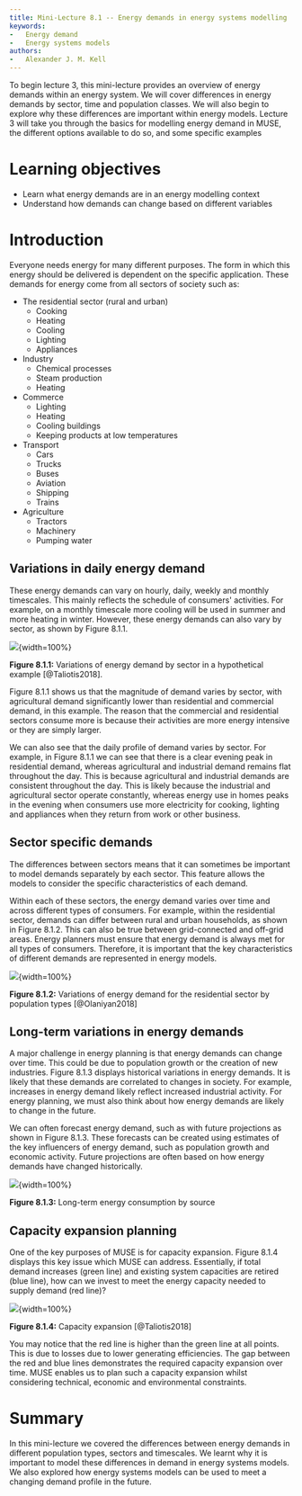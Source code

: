 ```yaml
---
title: Mini-Lecture 8.1 -- Energy demands in energy systems modelling
keywords:
-   Energy demand
-   Energy systems models
authors:
-   Alexander J. M. Kell
---
```


To begin lecture 3, this mini-lecture provides an overview of energy demands within an energy system. We will cover differences in energy demands by sector, time and population classes. We will also begin to explore why these differences are important within energy models. Lecture 3 will take you through the basics for modelling energy demand in MUSE, the different options available to do so, and some specific examples

# Learning objectives

- Learn what energy demands are in an energy modelling context
- Understand how demands can change based on different variables

# Introduction

Everyone needs energy for many different purposes. The form in which this energy should be delivered is dependent on the specific application. These demands for energy come from all sectors of society such as:

- The residential sector (rural and urban) 
    - Cooking
    - Heating
    - Cooling
    - Lighting
    - Appliances
- Industry
    - Chemical processes
    - Steam production
    - Heating
- Commerce
    - Lighting
    - Heating
    - Cooling buildings
    - Keeping products at low temperatures
- Transport
    - Cars
    - Trucks
    - Buses
    - Aviation
    - Shipping
    - Trains
- Agriculture
    - Tractors
    - Machinery
    - Pumping water

## Variations in daily energy demand

These energy demands can vary on hourly, daily, weekly and monthly timescales. This mainly reflects the schedule of consumers' activities. For example, on a monthly timescale more cooling will be used in summer and more heating in winter. However, these energy demands can also vary by sector, as shown by Figure 8.1.1.

![](assets/Figure_8.1.1.png){width=100%}

**Figure 8.1.1:** Variations of energy demand by sector in a hypothetical example [@Taliotis2018].

Figure 8.1.1 shows us that the magnitude of demand varies by sector, with agricultural demand significantly lower than residential and commercial demand, in this example. The reason that the commercial and residential sectors consume more is because their activities are more energy intensive or they are simply larger.

We can also see that the daily profile of demand varies by sector. For example, in Figure 8.1.1 we can see that there is a clear evening peak in residential demand, whereas agricultural and industrial demand remains flat throughout the day. This is because agricultural and industrial demands are consistent throughout the day. This is likely because the industrial and agricultural sector operate constantly, whereas energy use in homes peaks in the evening when consumers use more electricity for cooking, lighting and appliances when they return from work or other business.

## Sector specific demands

The differences between sectors means that it can sometimes be important to model demands separately by each sector. This feature allows the models to consider the specific characteristics of each demand. 

Within each of these sectors, the energy demand varies over time and across different types of consumers. For example, within the residential sector, demands can differ between rural and urban households, as shown in Figure 8.1.2. This can also be true between grid-connected and off-grid areas. Energy planners must ensure that energy demand is always met for all types of consumers. Therefore, it is important that the key characteristics of different demands are represented in energy models.

![](assets/Figure_8.1.2.png){width=100%}

**Figure 8.1.2:** Variations of energy demand for the residential sector by population types [@Olaniyan2018]


## Long-term variations in energy demands

A major challenge in energy planning is that energy demands can change over time. This could be due to population growth or the creation of new industries. Figure 8.1.3 displays historical variations in energy demands. It is likely that these demands are correlated to changes in society. For example, increases in energy demand likely reflect increased industrial activity. For energy planning, we must also think about how energy demands are likely to change in the future. 

We can often forecast energy demand, such as with future projections  as shown in Figure 8.1.3. These forecasts can be created using estimates of the key influencers of energy demand, such as population growth and economic activity. Future projections are often based on how energy demands have changed historically. 

![](assets/Figure_8.1.3.png){width=100%}

**Figure 8.1.3:** Long-term energy consumption by source


## Capacity expansion planning

One of the key purposes of MUSE is for capacity expansion. Figure 8.1.4 displays this key issue which MUSE can address. Essentially, if total demand increases (green line) and existing system capacities are retired (blue line), how can we invest to meet the energy capacity needed to supply demand (red line)? 

![](assets/Figure_8.1.4.png){width=100%}

**Figure 8.1.4:** Capacity expansion [@Taliotis2018]

You may notice that the red line is higher than the green line at all points. This is due to losses due to lower generating efficiencies. The gap between the red and blue lines demonstrates the required capacity expansion over time. MUSE enables us to plan such a capacity expansion whilst considering technical, economic and environmental constraints.


# Summary

In this mini-lecture we covered the differences between energy demands in different population types, sectors and timescales. We learnt why it is important to model these differences in demand in energy systems models. We also explored how energy systems models can be used to meet a changing demand profile in the future. 
